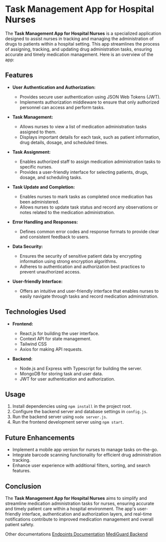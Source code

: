 # Task Management App for Hospital Nurses

The **Task Management App for Hospital Nurses** is a specialized application designed to assist nurses in tracking and managing the administration of drugs to patients within a hospital setting. This app streamlines the process of assigning, tracking, and updating drug administration tasks, ensuring accurate and timely medication management. Here is an overview of the app:

## Features

- **User Authentication and Authorization:**
  - Provides secure user authentication using JSON Web Tokens (JWT).
  - Implements authorization middleware to ensure that only authorized personnel can access and perform tasks.

- **Task Management:**
  - Allows nurses to view a list of medication administration tasks assigned to them.
  - Displays important details for each task, such as patient information, drug details, dosage, and scheduled times.

- **Task Assignment:**
  - Enables authorized staff to assign medication administration tasks to specific nurses.
  - Provides a user-friendly interface for selecting patients, drugs, dosage, and scheduling tasks.

- **Task Update and Completion:**
  - Enables nurses to mark tasks as completed once medication has been administered.
  - Allows nurses to update task status and record any observations or notes related to the medication administration.

- **Error Handling and Responses:**
  - Defines common error codes and response formats to provide clear and consistent feedback to users.

- **Data Security:**
  - Ensures the security of sensitive patient data by encrypting information using strong encryption algorithms.
  - Adheres to authentication and authorization best practices to prevent unauthorized access.

- **User-friendly Interface:**
  - Offers an intuitive and user-friendly interface that enables nurses to easily navigate through tasks and record medication administration.

## Technologies Used

- **Frontend:**
  - React.js for building the user interface.
  - Context API for state management.
  - Tailwind CSS
  - Axios for making API requests.

- **Backend:**
  - Node.js and Express with Typescript for building the server.
  - MongoDB for storing task and user data.
  - JWT for user authentication and authorization.

## Usage

1. Install dependencies using `npm install` in the project root.
2. Configure the backend server and database settings in `config.js`.
3. Run the backend server using `node server.js`.
4. Run the frontend development server using `npm start`.

## Future Enhancements

- Implement a mobile app version for nurses to manage tasks on-the-go.
- Integrate barcode scanning functionality for efficient drug administration tracking.
- Enhance user experience with additional filters, sorting, and search features.

## Conclusion

The **Task Management App for Hospital Nurses** aims to simplify and streamline medication administration tasks for nurses, ensuring accurate and timely patient care within a hospital environment. The app's user-friendly interface, authentication and authorization layers, and real-time notifications contribute to improved medication management and overall patient safety.

Other documentations
[Endpoints Documentation](./Task%20Management%20Project/Endpoints.md)
[MediGuard Backend](./Task%20Management%20Project/Mediguard-Backend.md)
